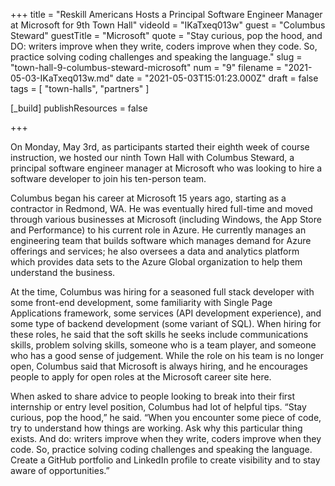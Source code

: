 +++
title = "Reskill Americans Hosts a Principal Software Engineer Manager at Microsoft for 9th Town Hall"
videoId = "IKaTxeq013w"
guest = "Columbus Steward"
guestTitle = "Microsoft"
quote = "Stay curious, pop the hood, and DO: writers improve when they write, coders improve when they code. So, practice solving coding challenges and speaking the language."
slug = "town-hall-9-columbus-steward-microsoft"
num = "9"
filename = "2021-05-03-IKaTxeq013w.md"
date = "2021-05-03T15:01:23.000Z"
draft = false
tags = [ "town-halls", "partners" ]

[_build]
publishResources = false

+++

On Monday, May 3rd, as participants started their eighth week of course instruction, we hosted our ninth Town Hall with Columbus Steward, a principal software engineer manager at Microsoft who was looking to hire a software developer to join his ten-person team.

Columbus began his career at Microsoft 15 years ago, starting as a contractor in Redmond, WA. He was eventually hired full-time and moved through various businesses at Microsoft (including Windows, the App Store and Performance) to his current role in Azure. He currently manages an engineering team that builds software which manages demand for Azure offerings and services; he also oversees a data and analytics platform which provides data sets to the Azure Global organization to help them understand the business.

At the time, Columbus was hiring for a seasoned full stack developer with some front-end development, some familiarity with Single Page Applications framework, some services (API development experience), and some type of backend development (some variant of SQL). When hiring for these roles, he said that the soft skills he seeks include communications skills, problem solving skills, someone who is a team player, and someone who has a good sense of judgement. While the role on his team is no longer open, Columbus said that Microsoft is always hiring, and he encourages people to apply for open roles at the Microsoft career site here.

When asked to share advice to people looking to break into their first internship or entry level position, Columbus had lot of helpful tips. “Stay curious, pop the hood,” he said. “When you encounter some piece of code, try to understand how things are working. Ask why this particular thing exists. And do: writers improve when they write, coders improve when they code. So, practice solving coding challenges and speaking the language. Create a GitHub portfolio and LinkedIn profile to create visibility and to stay aware of opportunities.”
